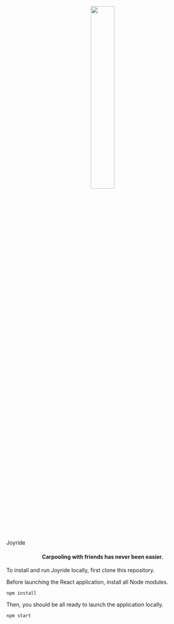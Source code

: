


<p align="center"><img src="./frontend/src/assets/hex_redone.png" width="35%"/></p>
<br>
Joyride
<br>

<h4 align="center">Carpooling with friends has never been easier.</h4>

To install and run Joyride locally, first clone this repository.

Before launching the React application, install all Node modules.
```
npm install
```

Then, you should be all ready to launch the application locally.
```
npm start
```
